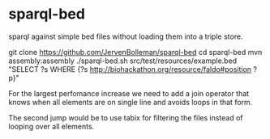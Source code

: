 sparql-bed
==========

sparql against simple bed files without loading them into a triple store.

git clone https://github.com/JervenBolleman/sparql-bed
cd sparql-bed
mvn assembly:assembly
./sparql-bed.sh src/test/resources/example.bed "SELECT ?s WHERE {?s <http://biohackathon.org/resource/faldo#position> ?p}"

For the largest perfomance increase we need to add a join operator that knows when all elements are on single line and avoids loops in that form.

The second jump would be to use tabix for filtering the files instead of looping over all elements.
